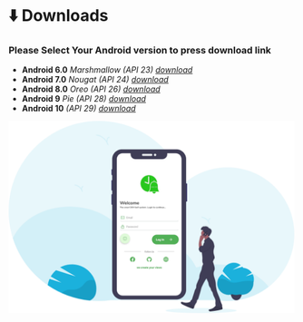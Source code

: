 # :arrow_down: Downloads

### Please Select Your Android version to press download link

- **Android 6.0** _Marshmallow (API 23)_ [*download*]()
- **Android 7.0** _Nougat (API 24)_ [*download*]()
- **Android 8.0** _Oreo (API 26)_ [*download*]()
- **Android 9** _Pie (API 28)_ [*download*]()
- **Android 10** _(API 29)_ [*download*]()

![image](./images/appface.png)